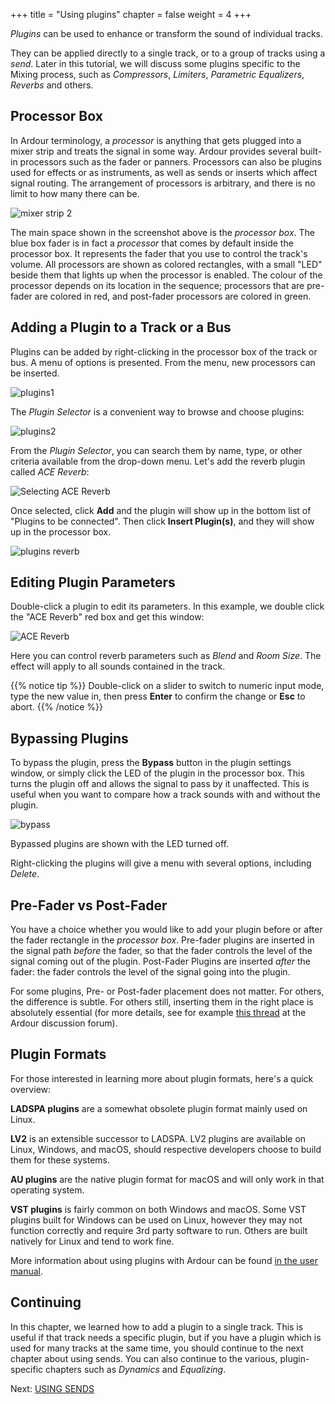+++
title = "Using plugins"
chapter = false
weight = 4
+++

_Plugins_ can be used to enhance or transform the sound of individual tracks.

They can be applied directly to a single track, or to a group of tracks using
a _send_. Later in this tutorial, we will discuss some plugins specific to the
Mixing process, such as _Compressors_, _Limiters_, _Parametric Equalizers_,
_Reverbs_ and others.

## Processor Box 

In Ardour terminology, a _processor_ is anything that gets plugged into a mixer
strip and treats the signal in some way. Ardour provides several built-in
processors such as the fader or panners. Processors can also be plugins used for
effects or as instruments, as well as sends or inserts which affect signal
routing. The arrangement of processors is arbitrary, and there is no limit to
how many there can be.

![mixer strip 2](en/ardour7-default-processor-box.png) 
 
The main space shown in the screenshot above is the _processor box_. The blue
box fader is in fact a _processor_ that comes by default inside the processor
box. It represents the fader that you use to control the track's volume. All
processors are shown as colored rectangles, with a small "LED" beside them that
lights up when the processor is enabled. The colour of the processor depends on
its location in the sequence; processors that are pre-fader are colored in red,
and post-fader processors are colored in green. 

## Adding a Plugin to a Track or a Bus 

Plugins can be added by right-clicking in the processor box of the track or
bus. A menu of options is presented. From the menu, new processors can be
inserted. 

![plugins1](en/ardour7-plugin-selector-in-menu.png) 

The _Plugin Selector_ is a convenient way to browse and choose plugins:

![plugins2](en/ardour7-plugin-selector.png)

From the _Plugin Selector_, you can search them by name, type, or other criteria
available from the drop-down menu. Let's add the reverb plugin called _ACE
Reverb_:

![Selecting ACE Reverb](en/ardour7-select-ace-reverb.png)

Once selected, click **Add** and the plugin will show up in the bottom list of
"Plugins to be connected". Then click **Insert Plugin(s)**, and they will show
up in the processor box.

![plugins reverb](en/ardour7-ace-reverb-added-to-processor-box.png)

## Editing Plugin Parameters

Double-click a plugin to edit its parameters. In this example, we double click
the "ACE Reverb" red box and get this window:

![ACE Reverb](en/ardour7-ace-reverb-settings.png) 

Here you can control reverb parameters such as _Blend_ and _Room Size_. The
effect will apply to all sounds contained in the track.

{{% notice tip %}}
Double-click on a slider to switch to numeric input mode, type the new value in,
then press **Enter** to confirm the change or **Esc** to abort.
{{% /notice %}}

## Bypassing Plugins

To bypass the plugin, press the **Bypass** button in the plugin settings window,
or simply click the LED of the plugin in the processor box. This turns the
plugin off and allows the signal to pass by it unaffected. This is useful when
you want to compare how a track sounds with and without the plugin. 

![bypass](en/ardour7-ace-reverb-bypass-in-mixer-strip.png) 

Bypassed plugins are shown with the LED turned off. 

Right-clicking the plugins will give a menu with several options, including
_Delete_. 

## Pre-Fader vs Post-Fader

You have a choice whether you would like to add your plugin before or after the
fader rectangle in the _processor box_. Pre-fader plugins are inserted in the
signal path *before* the fader, so that the fader controls the level of the
signal coming out of the plugin. Post-Fader Plugins are inserted *after* the
fader: the fader controls the level of the signal going into the plugin.

For some plugins, Pre- or Post-fader placement does not matter. For others, the
difference is subtle. For others still, inserting them in the right place is
absolutely essential  (for more details, see for example [this
thread](https://discourse.ardour.org/t/fader-before-or-after-plugins/100666) at
the Ardour discussion forum).

## Plugin Formats

For those interested in learning more about plugin formats, here's a quick
overview:

**LADSPA plugins** are a somewhat obsolete plugin format mainly used on Linux.

**LV2** is an extensible successor to LADSPA. LV2 plugins are available on
Linux, Windows, and macOS, should respective developers choose to build them
for these systems.

**AU plugins** are the native plugin format for macOS and will only work in
that operating system.

**VST plugins** is fairly common on both Windows and macOS. Some VST plugins
built for Windows can be used on Linux, however they may not function correctly
and require 3rd party software to run. Others are built natively for Linux and
tend to work fine.

More information about using plugins with Ardour can be found
[in the user manual](http://manual.ardour.org/working-with-plugins/).

## Continuing

In this chapter, we learned how to add a plugin to a single track. This is
useful if that track needs a specific plugin, but if you have a plugin which is
used for many tracks at the same time, you should continue to the next chapter
about using sends. You can also continue to the various, plugin-specific
chapters such as _Dynamics_ and _Equalizing_.

Next: [USING SENDS](../using-sends)
